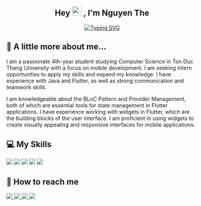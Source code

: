 <h2 align="center">Hey <img src="https://media.giphy.com/media/hvRJCLFzcasrR4ia7z/giphy.gif" width="25px"> , I'm Nguyen The</a></h2>
<div align="center">

  [![Typing SVG](https://readme-typing-svg.demolab.com?font=Fira+Code&pause=1000&center=true&vCenter=true&width=435&lines=Computer+Science+Student;A+Passionate+Mobile+Developer)](https://git.io/typing-svg)

</div>

## 🥳 A little more about me...
I am a passionate 4th-year student studying Computer Science in Ton Duc Thang University with a focus on mobile development. I am seeking intern opportunities to apply my skills and expand my knowledge. I have experience with Java and Flutter, as well as strong communication and teamwork skills.

I am knowledgeable about the BLoC Pattern and Provider Management, both of which are essential tools for state management in Flutter applications. I have experience working with widgets in Flutter, which are the building blocks of the user interface. I am proficient in using widgets to create visually appealing and responsive interfaces for mobile applications.

## 💻 My Skills
[![](https://img.shields.io/twitter/url?label=Flutter&logo=Flutter&logoColor=66d9ff&style=for-the-badge&url=https%3A%2F%2Fdevicon.dev%2F)](https://flutter.dev/)
[![](https://img.shields.io/twitter/url?label=Dart&logo=Dart&logoColor=80ffff&style=for-the-badge&url=https%3A%2F%2Fdevicon.dev%2F)](https://dart.dev/)
[![](https://img.shields.io/twitter/url?label=Firebase&logo=Firebase&logoColor=ff9900&style=for-the-badge&url=https%3A%2F%2Fdevicon.dev%2F)](https://firebase.google.com/docs)
[![](https://img.shields.io/twitter/url?label=Javascript&logo=Javascript&logoColor=ffd699&style=for-the-badge&url=https%3A%2F%2Fdevicon.dev%2F)](https://javascript.info/document)
[![](https://img.shields.io/twitter/url?label=Python&logo=Python&logoColor=d580ff&style=for-the-badge&url=https%3A%2F%2Fdevicon.dev%2F)](https://docs.python.org/3/)

## 📖 How to reach me
<a href="https://github.com/IAmTheNe">
  <img src='https://img.shields.io/github/followers/IAmTheNe?logo=github&style=for-the-badge'/>
</a>
<a href="https://github.com/IAmTheNe">
  <img src='https://img.shields.io/twitter/url?label=Nguy%C3%AAn%20Th%E1%BA%BF&logo=twitter&style=for-the-badge&url=https%3A%2F%2Ftwitter.com%2FNguyenThe2310'/>
</a>
<a href="https://github.com/IAmTheNe">
  <img src='https://img.shields.io/twitter/url?label=Tr%E1%BA%A7n%20Nguy%C3%AAn%20Th%E1%BA%BF&logo=linkedin&style=for-the-badge&url=https%3A%2F%2Ftwitter.com%2FNguyenThe2310'/>
</a>
<a href="https://github.com/IAmTheNe">
  <img src='https://img.shields.io/twitter/url?label=nguyenthe.work%40gmail.com&logo=gmail&style=for-the-badge&url=https%3A%2F%2Fimg.shields.io%2Fgithub%2Ffollowers%2FIAmTheNe%3Flogo%3Dgithub%26style%3Dfor-the-badge'/>
</a>
